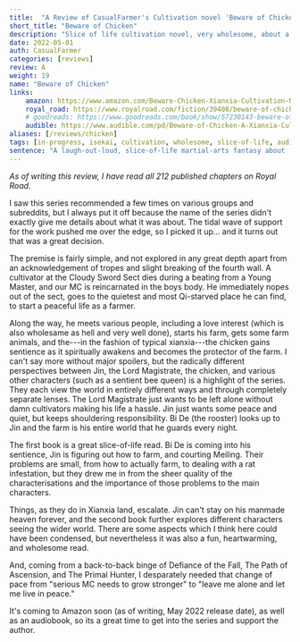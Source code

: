 ```yaml
---
title:  "A Review of CasualFarmer's Cultivation novel 'Beware of Chicken'"
short_title: "Beware of Chicken"
description: "Slice of life cultivation novel, very wholesome, about a reincarnated person trying to get away from Xianxia tropes. Incredibly wholesome and a pure delight to read."
date: 2022-05-01
auth: CasualFarmer
categories: [reviews]
review: A
weight: 19
name: "Beware of Chicken"
links:
    amazon: https://www.amazon.com/Beware-Chicken-Xianxia-Cultivation-Novel-ebook/dp/B09Y6RQSHM
    royal_road: https://www.royalroad.com/fiction/39408/beware-of-chicken
    # goodreads: https://www.goodreads.com/book/show/57230143-beware-of-chicken
    audible: https://www.audible.com/pd/Beware-of-Chicken-A-Xianxia-Cultivation-Novel-Audiobook/B09Y2D2D5T
aliases: [/reviews/chicken]
tags: [in-progress, isekai, cultivation, wholesome, slice-of-life, audio]
sentence: "A laugh-out-loud, slice-of-life martial-arts fantasy about . . . farming????"
---
```


*As of writing this review, I have read all 212 published chapters on Royal Road.*

I saw this series recommended a few times on various groups and subreddits, but I always put it off because the name of the series didn't exactly give me details about what it was about. The tidal wave of support for the work pushed me over the edge, so I picked it up... and it turns out that was a great decision.

The premise is fairly simple, and not explored in any great depth apart from an acknowledgement of tropes and slight breaking of the fourth wall. A cultivator at the Cloudy Sword Sect dies during a beating from a Young Master, and our MC is reincarnated in the boys body. He immediately nopes out of the sect, goes to the quietest and most Qi-starved place he can find, to start a peaceful life as a farmer. 

Along the way, he meets various people, including a love interest (which is also wholesame as hell and very well done), starts his farm, gets some farm animals, and the---in the fashion of typical xianxia---the chicken gains sentience as it spiritually awakens and becomes the protector of the farm. I can't say more without major spoilers, but the radically different perspectives between Jin, the Lord Magistrate, the chicken, and various other characters (such as a sentient bee queen) is a highlight of the series. They each view the world in entirely different ways and through completely separate lenses. The Lord Magistrate just wants to be left alone without damn cultivators making his life a hassle. Jin just wants some peace and quiet, but keeps shouldering responsibility. Bi De (the rooster) looks up to Jin and the farm is his entire world that he guards every night.

The first book is a great slice-of-life read. Bi De is coming into his sentience, Jin is figuring out how to farm, and courting Meiling. Their problems are small, from how to actually farm, to dealing with a rat infestation, but they drew me in from the sheer quality of the characterisations and the importance of those problems to the main characters.

Things, as they do in Xianxia land, escalate. Jin can't stay on his manmade heaven forever, and the second book further explores different characters seeing the wider world. There are some aspects which I think here could have been condensed, but nevertheless it was also a fun, heartwarming, and wholesome read.

And, coming from a back-to-back binge of Defiance of the Fall, The Path of Ascension, and The Primal Hunter, I desparately needed that change of pace from "serious MC needs to grow stronger" to "leave me alone and let me live in peace."

It's coming to Amazon soon (as of writing, May 2022 release date), as well as an audiobook, so its a great time to get into the series and support the author.